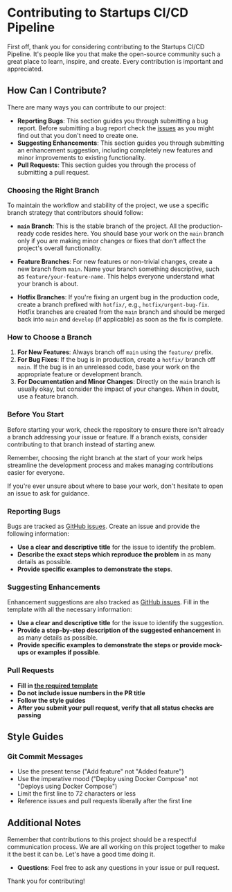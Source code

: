 # Contributing to Startups CI/CD Pipeline

First off, thank you for considering contributing to the Startups CI/CD Pipeline. It's people like you that make the open-source community such a great place to learn, inspire, and create. Every contribution is important and appreciated.

## How Can I Contribute?

There are many ways you can contribute to our project:

- **Reporting Bugs**: This section guides you through submitting a bug report. Before submitting a bug report check the [issues](https://github.com/kksudo/startups-ci-cd-pipeline/issues) as you might find out that you don't need to create one.
- **Suggesting Enhancements**: This section guides you through submitting an enhancement suggestion, including completely new features and minor improvements to existing functionality.
- **Pull Requests**: This section guides you through the process of submitting a pull request.

### Choosing the Right Branch

To maintain the workflow and stability of the project, we use a specific branch strategy that contributors should follow:

- **`main` Branch**: This is the stable branch of the project. All the production-ready code resides here. You should base your work on the `main` branch only if you are making minor changes or fixes that don't affect the project's overall functionality.

- **Feature Branches**: For new features or non-trivial changes, create a new branch from `main`. Name your branch something descriptive, such as `feature/your-feature-name`. This helps everyone understand what your branch is about.

- **Hotfix Branches**: If you're fixing an urgent bug in the production code, create a branch prefixed with `hotfix/`, e.g., `hotfix/urgent-bug-fix`. Hotfix branches are created from the `main` branch and should be merged back into `main` and `develop` (if applicable) as soon as the fix is complete.

### How to Choose a Branch

1. **For New Features**: Always branch off `main` using the `feature/` prefix.
2. **For Bug Fixes**: If the bug is in production, create a `hotfix/` branch off `main`. If the bug is in an unreleased code, base your work on the appropriate feature or development branch.
3. **For Documentation and Minor Changes**: Directly on the `main` branch is usually okay, but consider the impact of your changes. When in doubt, use a feature branch.

### Before You Start

Before starting your work, check the repository to ensure there isn't already a branch addressing your issue or feature. If a branch exists, consider contributing to that branch instead of starting anew.

Remember, choosing the right branch at the start of your work helps streamline the development process and makes managing contributions easier for everyone.

If you're ever unsure about where to base your work, don't hesitate to open an issue to ask for guidance.


### Reporting Bugs

Bugs are tracked as [GitHub issues](https://github.com/kksudo/startups-ci-cd-pipeline/issues). Create an issue and provide the following information:

- **Use a clear and descriptive title** for the issue to identify the problem.
- **Describe the exact steps which reproduce the problem** in as many details as possible.
- **Provide specific examples to demonstrate the steps**.

### Suggesting Enhancements

Enhancement suggestions are also tracked as [GitHub issues](https://github.com/kksudo/startups-ci-cd-pipeline/issues). Fill in the template with all the necessary information:

- **Use a clear and descriptive title** for the issue to identify the suggestion.
- **Provide a step-by-step description of the suggested enhancement** in as many details as possible.
- **Provide specific examples to demonstrate the steps or provide mock-ups or examples if possible**.

### Pull Requests

- **Fill in [the required template](PULL_REQUEST_TEMPLATE.md)**
- **Do not include issue numbers in the PR title**
- **Follow the style guides**
- **After you submit your pull request, verify that all status checks are passing**

## Style Guides

### Git Commit Messages

- Use the present tense ("Add feature" not "Added feature")
- Use the imperative mood ("Deploy using Docker Compose" not "Deploys using Docker Compose")
- Limit the first line to 72 characters or less
- Reference issues and pull requests liberally after the first line

## Additional Notes

Remember that contributions to this project should be a respectful communication process. We are all working on this project together to make it the best it can be. Let's have a good time doing it.

- **Questions**: Feel free to ask any questions in your issue or pull request.

Thank you for contributing!
